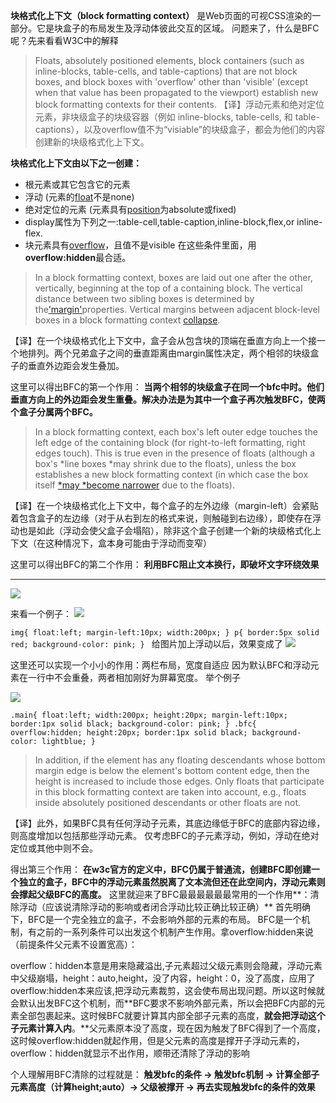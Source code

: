 **块格式化上下文（block formatting context）**
是Web页面的可视CSS渲染的一部分。它是块盒子的布局发生及浮动体彼此交互的区域。
问题来了，什么是BFC呢？先来看看W3C中的解释
>Floats, absolutely positioned elements, block containers (such as inline-blocks, table-cells, and table-captions) that are not block boxes, and block boxes with 'overflow' other than 'visible' (except when that value has been propagated to the viewport) establish new block formatting contexts for their contents.
【译】浮动元素和绝对定位元素，非块级盒子的块级容器（例如 inline-blocks, table-cells, 和 table-captions），以及overflow值不为“visiable”的块级盒子，都会为他们的内容创建新的块级格式化上下文。

**块格式化上下文由以下之一创建：**
- 根元素或其它包含它的元素
- 浮动 (元素的[float](https://developer.mozilla.org/zh-CN/docs/Web/CSS/float)不是none)
- 绝对定位的元素 (元素具有[position](https://developer.mozilla.org/zh-CN/docs/Web/CSS/position)为absolute或fixed)
- display属性为下列之一:table-cell,table-caption,inline-block,flex,or inline-flex.
- 块元素具有[overflow](https://developer.mozilla.org/zh-CN/docs/Web/CSS/overflow)，且值不是visible
在这些条件里面，用**overflow:hidden**最合适。
>In a block formatting context, boxes are laid out one after the other, vertically, beginning at the top of a containing block. The vertical distance between two sibling boxes is determined by the['margin'](https://www.w3.org/TR/CSS2/box.html#propdef-margin)properties. Vertical margins between adjacent block-level boxes in a block formatting context [collapse](https://www.w3.org/TR/CSS2/box.html#collapsing-margins).

【译】在一个块级格式化上下文中，盒子会从包含块的顶端在垂直方向上一个接一个地排列。两个兄弟盒子之间的垂直距离由margin属性决定，两个相邻的块级盒子的垂直外边距会发生叠加。

这里可以得出BFC的第一个作用：
**当两个相邻的块级盒子在同一个bfc中时。他们垂直方向上的外边距会发生重叠。解决办法是为其中一个盒子再次触发BFC，使两个盒子分属两个BFC。**
>In a block formatting context, each box's left outer edge touches the left edge of the containing block (for right-to-left formatting, right edges touch). This is true even in the presence of floats (although a box's *line boxes *may shrink due to the floats), unless the box establishes a new block formatting context (in which case the box itself [*may *become narrower](https://www.w3.org/TR/CSS2/visuren.html#bfc-next-to-float) due to the floats).

【译】在一个块级格式化上下文中，每个盒子的左外边缘（margin-left）会紧贴着包含盒子的左边缘（对于从右到左的格式来说，则触碰到右边缘），即使存在浮动也是如此（浮动会使父盒子会塌陷），除非这个盒子创建一个新的块级格式化上下文（在这种情况下，盒本身可能由于浮动而变窄）

这里可以得出BFC的第二个作用：
**利用BFC阻止文本换行，即破坏文字环绕效果**
****
![](http://upload-images.jianshu.io/upload_images/3801316-2249353f31c56673.png?imageMogr2/auto-orient/strip%7CimageView2/2/w/1240)

来看一个例子：
![](http://upload-images.jianshu.io/upload_images/3801316-f3d4db14d6086af5.png?imageMogr2/auto-orient/strip%7CimageView2/2/w/1240)

`img{
float:left;
margin-left:10px;
width:200px;
}
p{
border:5px solid red;
background-color: pink;
} `
给图片加上浮动以后，效果变成了
![](http://upload-images.jianshu.io/upload_images/3801316-4b1c9b04f8dea6e2.png?imageMogr2/auto-orient/strip%7CimageView2/2/w/1240)

这里还可以实现一个小小的作用：两栏布局，宽度自适应
因为默认BFC和浮动元素在一行中不会重叠，两者相加刚好为屏幕宽度。
举个例子

![](http://upload-images.jianshu.io/upload_images/3801316-71abc89909f1c2b0.png?imageMogr2/auto-orient/strip%7CimageView2/2/w/1240)

`.main{
float:left;
width:200px;
height:20px;
margin-left:10px;
border:1px solid black;
background-color: pink;
}
.bfc{
overflow:hidden;
height:20px;
border:1px solid black;
background-color: lightblue;
}
`
>In addition, if the element has any floating descendants whose bottom margin edge is below the element's bottom content edge, then the height is increased to include those edges. Only floats that participate in this block formatting context are taken into account, e.g., floats inside absolutely positioned descendants or other floats are not.

【译】此外，如果BFC具有任何浮动子元素，其底边缘低于BFC的底部内容边缘，则高度增加以包括那些浮动元素。 仅考虑BFC的子元素浮动，例如，浮动在绝对定位或其他中则不会。

得出第三个作用：
**在w3c官方的定义中，BFC仍属于普通流，创建BFC即创建一个独立的盒子，BFC中的浮动元素虽然脱离了文本流但还在此空间内，浮动元素则会撑起父级BFC的高度。**
这里就迎来了BFC最最最最最最常用的一个作用**：清除浮动（应该说清除浮动的影响或者闭合浮动比较正确比较正确）**
首先明确下，BFC是一个完全独立的盒子，不会影响外部的元素的布局。
BFC是一个机制，有之前的一系列条件可以出发这个机制产生作用。拿overflow:hidden来说（前提条件父元素不设置宽高）：

overflow：hidden本意是用来隐藏溢出,子元素超过父级元素则会隐藏，浮动元素中父级崩塌，height：auto,height，没了内容，height：0，没了高度，应用了overflow:hidden本来应该,把浮动元素裁剪，这会使布局出现问题。所以这时候就会默认出发BFC这个机制，而**BFC要求不影响外部元素，所以会把BFC内部的元素全部包裹起来。这时候BFC就要计算其内部全部子元素的高度，**就会把浮动这个子元素计算入内**。**父元素原本没了高度，现在因为触发了BFC得到了一个高度，这时候overflow:hidden就起作用，但是父元素的高度是撑开子浮动元素的，overflow：hidden就显示不出作用，顺带还清除了浮动的影响

个人理解用BFC清除的过程就是：
**触发bfc的条件 → 触发bfc机制 → 计算全部子元素高度（计算height;auto）→ 父级被撑开 → 再去实现触发bfc的条件的效果**
